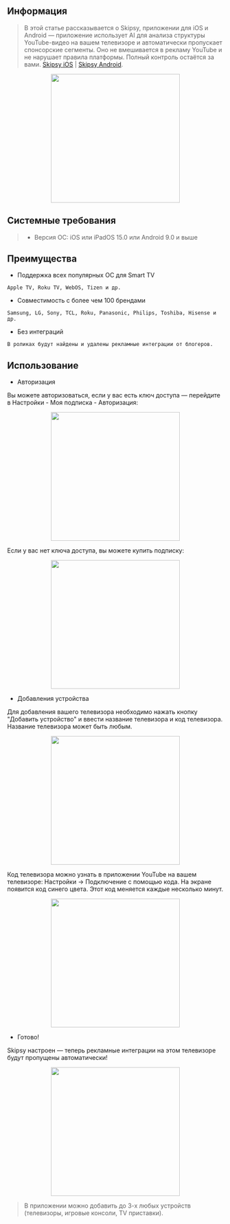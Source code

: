 ## Информация

> В этой статье рассказывается о Skipsy, приложении для iOS и Android — приложение использует AI для анализа структуры YouTube-видео на вашем телевизоре и автоматически пропускает спонсорские сегменты. Оно не вмешивается в рекламу YouTube и не нарушает правила платформы. Полный контроль остаётся за вами. [Skipsy iOS](https://apps.apple.com/us/app/skipsy/id6744373436) | [Skipsy Android](https://apps.apple.com/us/app/skipsy/id6744373436).

<p align="center"><img src="aso_eng_1.png" width="300"></p> 

## Системные требования

> * Версия ОС: iOS или iPadOS 15.0 или Android 9.0 и выше

## Преимущества

* Поддержка всех популярных ОС для Smart TV

`Apple TV, Roku TV, WebOS, Tizen и др.`

* Совместимость с более чем 100 брендами

`Samsung, LG, Sony, TCL, Roku, Panasonic, Philips, Toshiba, Hisense и др.`

* Без интеграций

`В роликах будут найдены и удалены рекламные интеграции от блогеров.`

## Использование

* Авторизация

Вы можете авторизоваться, если у вас есть ключ доступа — перейдите в Настройки - Моя подписка - Авторизация:

<p align="center"><img src="telegram-cloud-photo-size-2-5307548232110436642-y.jpg" width="300"></p>

Если у вас нет ключа доступа, вы можете купить подписку:

<p align="center"><img src="telegram-cloud-photo-size-2-5307548232110436644-y.jpg" width="300"></p>


* Добавления устройства

Для добавления вашего телевизора необходимо нажать кнопку "Добавить устройство" и ввести название телевизора и код телевизора. Название телевизора может быть любым.

<p align="center"><img src="telegram-cloud-photo-size-2-5307548232110436648-y.jpg" width="300"></p>

Код телевизора можно узнать в приложении YouTube на вашем телевизоре: Настройки → Подключение с помощью кода. На экране появится код синего цвета. Этот код меняется каждые несколько минут.

<p align="center"><img src="telegram-cloud-photo-size-2-5307548232110436652-y.jpg" width="300"></p>

* Готово! 

Skipsy настроен — теперь рекламные интеграции на этом телевизоре будут пропущены автоматически!

<p align="center"><img src="telegram-cloud-photo-size-2-5307548232110436684-y.jpg" width="300"></p>

> В приложении можно добавить до 3-х любых устройств (телевизоры, игровые консоли, TV приставки).
